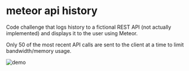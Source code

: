 # meteor api history
Code challenge that logs history to a fictional REST API (not actually
implemented) and displays it to the user using Meteor.

Only 50 of the most recent API calls are sent to the client at a time
to limit bandwidth/memory usage.

![demo](http://i.giphy.com/xT1XGAry4WPooi51mM.gif)
